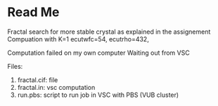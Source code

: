 # Read Me

Fractal search for more stable crystal as explained in the assignement
Compuation with
K=1
ecutwfc=54,
ecutrho=432,

Computation failed on my own computer
Waiting out from VSC

Files:
1. fractal.cif: file 
2. fractal.in: vsc computation
3. run.pbs: script to run job in VSC with PBS (VUB cluster)

